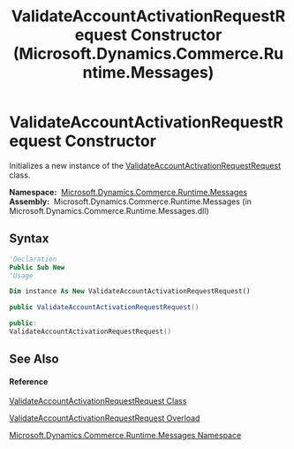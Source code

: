 ﻿---
title: ValidateAccountActivationRequestRequest Constructor  (Microsoft.Dynamics.Commerce.Runtime.Messages)
TOCTitle: ValidateAccountActivationRequestRequest Constructor
ms:assetid: M:Microsoft.Dynamics.Commerce.Runtime.Messages.ValidateAccountActivationRequestRequest.#ctor
ms:mtpsurl: https://technet.microsoft.com/en-us/library/microsoft.dynamics.commerce.runtime.messages.validateaccountactivationrequestrequest.validateaccountactivationrequestrequest(v=AX.60)
ms:contentKeyID: 62212225
ms.date: 05/18/2015
mtps_version: v=AX.60
dev_langs:
- vb
- csharp
- c++
---

# ValidateAccountActivationRequestRequest Constructor

Initializes a new instance of the [ValidateAccountActivationRequestRequest](validateaccountactivationrequestrequest-class-microsoft-dynamics-commerce-runtime-messages.md) class.

**Namespace:**  [Microsoft.Dynamics.Commerce.Runtime.Messages](microsoft-dynamics-commerce-runtime-messages-namespace.md)  
**Assembly:**  Microsoft.Dynamics.Commerce.Runtime.Messages (in Microsoft.Dynamics.Commerce.Runtime.Messages.dll)

## Syntax

``` vb
'Declaration
Public Sub New
'Usage

Dim instance As New ValidateAccountActivationRequestRequest()
```

``` csharp
public ValidateAccountActivationRequestRequest()
```

``` c++
public:
ValidateAccountActivationRequestRequest()
```

## See Also

#### Reference

[ValidateAccountActivationRequestRequest Class](validateaccountactivationrequestrequest-class-microsoft-dynamics-commerce-runtime-messages.md)

[ValidateAccountActivationRequestRequest Overload](validateaccountactivationrequestrequest-constructor-microsoft-dynamics-commerce-runtime-messages.md)

[Microsoft.Dynamics.Commerce.Runtime.Messages Namespace](microsoft-dynamics-commerce-runtime-messages-namespace.md)

